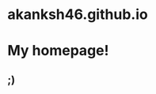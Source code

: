 # akanksh46.github.io
<html>
  <head>
    <title>My Homepage</title>
  </head>
  <body>
    <h1>My homepage!</h1>
    <h2>
        ;)
    </h2>
  </body>
</html>

